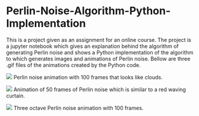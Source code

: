 # Perlin-Noise-Algorithm-Python-Implementation
  This is a project given as an assignment for an online course. The project is a jupyter notebook which gives an explanation behind the algorithm of generating Perlin noise 
and shows a Python implementation of the algorithm to which generates images and animations of Perlin noise. Bellow are three .gif files of the animations created by the Python code.

![](https://github.com/aleksgaleksiev/Perlin-Noise-Algorithm-Python-Implementation/blob/main/Figures/PerlinClouds.gif)
Perlin noise animation with 100 frames that looks like clouds.

![](https://github.com/aleksgaleksiev/Perlin-Noise-Algorithm-Python-Implementation/blob/main/Figures/PerlinCurtain.gif)
Animation of 50 frames of Perlin noise which is similar to a red waving curtain.

![](https://github.com/aleksgaleksiev/Perlin-Noise-Algorithm-Python-Implementation/blob/main/Figures/PerlinNoise.gif)
Three octave Perlin noise animation with 100 frames.






